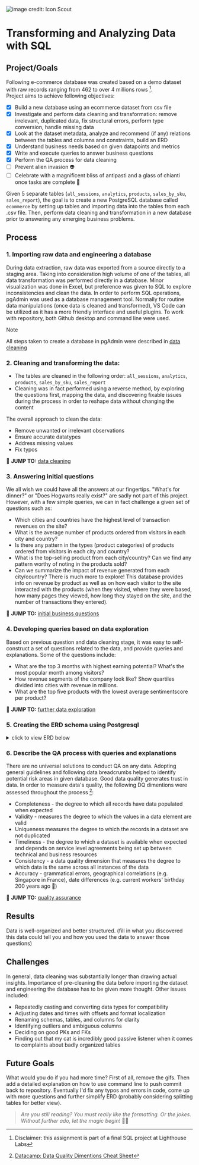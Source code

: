![image credit: Icon Scout](https://cdn3d.iconscout.com/3d/premium/thumb/search-for-product-on-e-commerce-website-6209340-5102567.png)
# Transforming and Analyzing Data with SQL

## Project/Goals
Following e-commerce database was created based on a demo dataset with raw records ranging from 462 to over 4 millions rows [^1].  
Project aims to achieve following objectives:

- [x] Build a new database using an ecommerce dataset from csv file
- [x] Investigate and perform data cleaning and transformation: remove irrelevant, duplicated data, fix structural errors, perform type conversion, handle missing data
- [x] Look at the dataset metadata, analyze and recommend (if any) relations between the tables and columns and constraints, build an ERD
- [x] Understand business needs based on given datapoints and metrics
- [x] Write and execute queries to answer business questions
- [x] Perform the QA process for data cleaning
- [ ] Prevent alien invasion :alien:
- [ ] Celebrate with a magnificent bliss of antipasti and a glass of chianti once tasks are complete :wine_glass:

Given 5 separate tables (`all_sessions`, `analytics`, `products`, `sales_by_sku`, `sales_report`), the goal is to create a new PostgreSQL database called `ecommerce` by setting up tables and importing data into the tables from each .csv file. Then, perform data cleaning and transformation in a new database prior to answering any emerging business problems.

## Process
### 1. Importing raw data and engineering a database
During data extraction, raw data was exported from a source directly to a staging area. Taking into consideration high volume of one of the tables, all data transformation was performed directly in a database. Minor visualization was done in Excel, but preference was given to SQL to explore inconsistencies and clean the data. In order to perform SQL operations, pgAdmin was used as a database management tool. Normally for routine data manipulations (once data is cleaned and transformed), VS Code can be utilized as it has a more friendly interface and useful plugins. To work with repository, both Github desktop and command line were used.

> [!NOTE]
> All steps taken to create a database in pgAdmin were described in [data cleaning](https://github.com/ankamercier/Final-SQL-Project/blob/main/cleaning_data.md) 

### 2. Cleaning and transforming the data:

- The tables are cleaned in the following order: `all_sessions`, `analytics`, `products`, `sales_by_sku`, `sales_report`
- Cleaning was in fact performed using a reverse method, by exploring the questions first, mapping the data, and discovering fixable issues during the process in order to reshape data without changing the content

The overall approach to clean the data:
- Remove unwanted or irrelevant observations
- Ensure accurate datatypes
- Address missing values
- Fix typos
  
 :pushpin: **JUMP TO:** [data cleaning](https://github.com/ankamercier/Final-SQL-Project/blob/main/cleaning_data.md)

### 3. Answering initial questions
We all wish we could have all the answers at our fingertips. "What's for dinner?" or "Does Hogwarts really exist?" are sadly not part of this project. 
However, with a few simple queries, we can in fact challenge a given set of questions such as:
- Which cities and countries have the highest level of transaction revenues on the site?
- What is the average number of products ordered from visitors in each city and country?
- Is there any pattern in the types (product categories) of products ordered from visitors in each city and country?
- What is the top-selling product from each city/country? Can we find any pattern worthy of noting in the products sold?
- Can we summarize the impact of revenue generated from each city/country?
There is much more to explore! This database provides info on revenue by product as well as on how each visitor to the site interacted with the products (when they visited, where they were based, how many pages they viewed, how long they stayed on the site, and the number of transactions they entered).

:pushpin: **JUMP TO:** [initial business questions](https://github.com/ankamercier/Final-SQL-Project/blob/main/starting_with_data.md)

### 4. Developing queries based on data exploration
Based on previous question and data cleaning stage, it was easy to self-construct a set of questions related to the data, and provide queries and explanations. 
Some of the questions include:
- What are the top 3 months with highest earning potential? What's the most popular month among visitors?
- How revenue segments of the company look like? Show quartiles divided into cities with revenue in millions.
- What are the top five products with the lowest average sentimentscore per product?

:pushpin: **JUMP TO:** [further data exploration](https://github.com/ankamercier/Final-SQL-Project/blob/main/starting_with_data.md)

### 5. Creating the ERD schema using Postgresql 

<details>
  
<summary>click to view ERD below</summary>

![Rick roll](https://c.tenor.com/4gPD1ccxrVgAAAAC/rick-ashley-dance.gif)

### Gotcha!

You can check ERD in a section on the left. 

_(if you are still seeing this, I must have forgotten to take down Rick after practicing importing gifs to Github)_

</details>

### 6. Describe the QA process with queries and explanations

There are no universal solutions to conduct QA on any data. Adopting general guidelines and following data breadcrumbs helped to identify potential risk areas in given database.
Good data quality generates trust in data. In order to measure data's quality, the following DQ dimentions were assessed throughout the process [^2]:
- Completeness - the degree to which all records have data populated when expected
- Validity - measures the degree to which the values in a data element are valid
- Uniqueness measures the degree to which the records in a dataset are not duplicated
- Timeliness - the degree to which a dataset is available when expected and depends on service level agreements being set up between technical and business resources
- Consistency - a data quality dimension that measures the degree to which data is the same across all instances of the data
- Accuracy - grammatical errors, geographical correlations (e.g. Singapore in France), date differences (e.g. current workers' birthday 200 years ago 🧛)

:pushpin: **JUMP TO:** [quality assurance](https://github.com/ankamercier/Final-SQL-Project/blob/main/QA.md)

## Results
Data is well-organized and better structured.
(fill in what you discovered this data could tell you and how you used the data to answer those questions)

## Challenges 
In general, data cleaning was substantially longer than drawing actual insights. Importance of pre-cleaning the data before importing the dataset and engineering the database has to be given more thought. Other issues included:
- Repeatedly casting and converting data types for compatibility
- Adjusting dates and times with offsets and format localization
- Renaming schemas, tables, and columns for clarity
- Identifying outliers and ambiguous columns
- Deciding on good PKs and FKs
- Finding out that my cat is incredibly good passive listener when it comes to complaints about badly organized tables

## Future Goals
What would you do if you had more time? First of all, remove the gifs. Then add a detailed explanation on how to use command line to push commit back to repository. Eventually I'd fix any typos and errors in code, come up with more questions and further simplify ERD (probably considering splitting tables for better view).

 > _Are you still reading? You must really like the formatting. Or the jokes. Without further ado, let the magic begin!_ :mage_man:

[^1]: Disclaimer: this assignment is part of a final SQL project at Lighthouse Labs
[^2]: [Datacamp: Data Quality Dimentions Cheat Sheet](https://www.datacamp.com/cheat-sheet/data-quality-dimensions-cheat-s)

